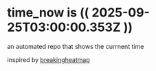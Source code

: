 # time_now is (( 2025-09-25T03:00:00.353Z ))

an automated repo that shows the currnent time

inspired by [breakingheatmap](https://github.com/breakingheatmap/breakingheatmap)